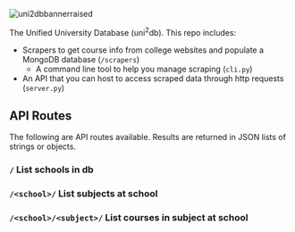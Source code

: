 ![uni2dbbannerraised](https://github.com/lukew3/uni2db/assets/47042841/df07ae36-b64c-4f4f-863d-4120bb485fd7)

The Unified University Database (uni<sup>2</sup>db).
This repo includes:
* Scrapers to get course info from college websites and populate a MongoDB database (`/scrapers`)
  * A command line tool to help you manage scraping (`cli.py`)
* An API that you can host to access scraped data through http requests (`server.py`)

## API Routes
The following are API routes available. Results are returned in JSON lists of strings or objects.

### `/` List schools in db
### `/<school>/` List subjects at school
### `/<school>/<subject>/` List courses in subject at school
